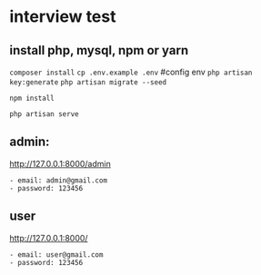 <p align="center"><h1>interview test</h1></p>



## install php, mysql, npm or yarn

`composer install`
`cp .env.example .env` #config env
`php artisan key:generate`
`php artisan migrate --seed`

`npm install`

`php artisan serve`

## admin: 
http://127.0.0.1:8000/admin

    - email: admin@gmail.com
    - password: 123456

## user
http://127.0.0.1:8000/

    - email: user@gmail.com
    - password: 123456

